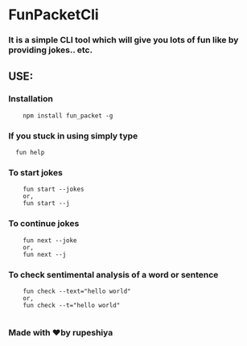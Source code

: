 

# FunPacketCli


### It is a simple CLI tool which will give you lots of fun like by providing jokes.. etc.

## USE:

### Installation

```
    npm install fun_packet -g

``` 
        
### If you stuck in using simply type

```
  fun help
```
### To start jokes
```
    fun start --jokes
    or,
    fun start --j
```

### To continue jokes

```
    fun next --joke
    or,
    fun next --j
```

### To check sentimental analysis of a word or sentence

```
    fun check --text="hello world"
    or,
    fun check --t="hello world"
    
```

### Made with :heart:by rupeshiya

